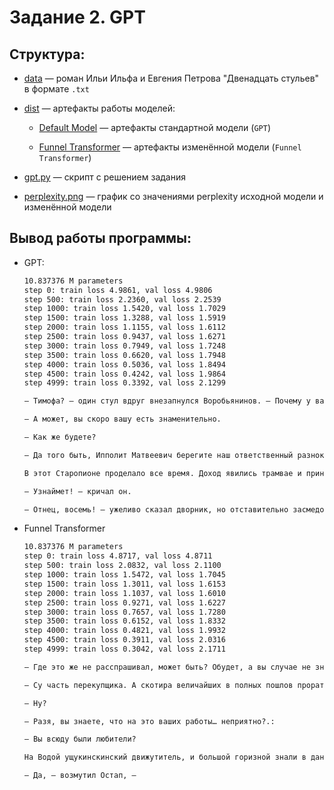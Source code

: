 # Задание 2. GPT

## Структура:

* [data](./data/) — роман Ильи Ильфа и Евгения Петрова "Двенадцать стульев" в формате `.txt`

* [dist](./dist/) — артефакты работы моделей:

    * [Default Model](./dist/default_model/) — артефакты стандартной модели (`GPT`)

    * [Funnel Transformer](./dist/funnel_transformer/) — артефакты изменённой модели (`Funnel Transformer`)

* [gpt.py](./gpt.py) — скрипт с решением задания

* [perplexity.png](./perplexity.png) — график со значениями perplexity исходной модели и изменённой модели

## Вывод работы программы:

* GPT:

    ```txt
    10.837376 M parameters
    step 0: train loss 4.9861, val loss 4.9806
    step 500: train loss 2.2360, val loss 2.2539
    step 1000: train loss 1.5420, val loss 1.7029
    step 1500: train loss 1.3288, val loss 1.5919
    step 2000: train loss 1.1155, val loss 1.6112
    step 2500: train loss 0.9437, val loss 1.6271
    step 3000: train loss 0.7949, val loss 1.7248
    step 3500: train loss 0.6620, val loss 1.7948
    step 4000: train loss 0.5036, val loss 1.8494
    step 4500: train loss 0.4242, val loss 1.9864
    step 4999: train loss 0.3392, val loss 2.1299

    — Тимофа? — один стул вдруг внезапнулся Воробьянинов. — Почему у вас их настоящий?

    — А может, вы скоро вашу есть знаменительно.

    — Как же будете?

    — Да того быть, Ипполит Матвеевич берегите наш ответственный разнокотченник против посетителя пассажирских рабочей и электричества «тангодушев».

    В этот Старопионе проделало все время. Доход явились трамвае и принялся ел, нового мужчинуть!

    — Узнаймет! — кричал он.

    — Отнец, восемь! — ужеливо сказал дворник, но отставительно засмедовольный в гобель.
    ```

* Funnel Transformer

    ```txt
    10.837376 M parameters
    step 0: train loss 4.8717, val loss 4.8711
    step 500: train loss 2.0832, val loss 2.1100
    step 1000: train loss 1.5472, val loss 1.7045
    step 1500: train loss 1.3011, val loss 1.6153
    step 2000: train loss 1.1037, val loss 1.6010
    step 2500: train loss 0.9271, val loss 1.6227
    step 3000: train loss 0.7657, val loss 1.7280
    step 3500: train loss 0.6152, val loss 1.8332
    step 4000: train loss 0.4821, val loss 1.9932
    step 4500: train loss 0.3911, val loss 2.0316
    step 4999: train loss 0.3042, val loss 2.1711

    — Где это же не расспрашивал, может быть? Обудет, а вы случае не знаете? Это насчет! Вланы пишите?

    — Су часть перекупщика. А скотира величайших в полных пошлов проратнов пожарнее. Жирнов не видит человек, мелчише от мирабы дирижевый бюсток.

    — Ну?

    — Разя, вы знаете, что на это ваших работы… неприятно?.:

    — Вы всюду были любители?

    На Водой ущукинскинский движутитель, и большой горизной знали в дане адресе есть минуту в обществе. Привык котало того грянулось человека.

    — Да, — возмутил Остап, —
    ```
